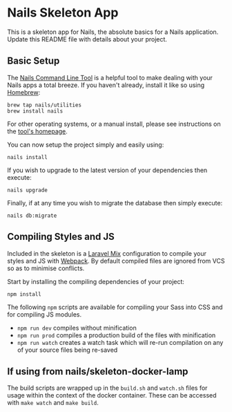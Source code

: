 # Nails Skeleton App

This is a skeleton app for Nails, the absolute basics for a Nails application. Update this README file with details about your project.


## Basic Setup

The [Nails Command Line Tool](https://github.com/nails/command-line-tool) is a helpful tool to make dealing with your Nails apps a total breeze. If you haven't already, install it like so using [Homebrew](http://brew.sh):

    brew tap nails/utilities
    brew install nails

For other operating systems, or a manual install, please see instructions on the [tool's homepage](https://github.com/nails/command-line-tool).

You can now setup the project simply and easily using:

    nails install

If you wish to upgrade to the latest version of your dependencies then execute:

    nails upgrade

Finally, if at any time you wish to migrate the database then simply execute:

    nails db:migrate


## Compiling Styles and JS

Included in the skeleton is a [Laravel Mix](https://laravel-mix.com/docs/2.1/basic-example) configuration to compile your styles and JS with [Webpack](https://webpack.js.org/). By default compiled files are ignored from VCS so as to minimise conflicts.

Start by installing the compiling dependencies of your project:

```
npm install
```

The following `npm` scripts are available for compiling your Sass into CSS and for compiling JS modules.

- `npm run dev` compiles without minification
- `npm run prod` compiles a production build of the files with minification
- `npm run watch` creates a watch task which will re-run compilation on any of your source files being re-saved

## If using from nails/skeleton-docker-lamp

The build scripts are wrapped up in the `build.sh` and `watch.sh` files for usage within the context of the docker container. These can be accessed with `make watch` and `make build`.
